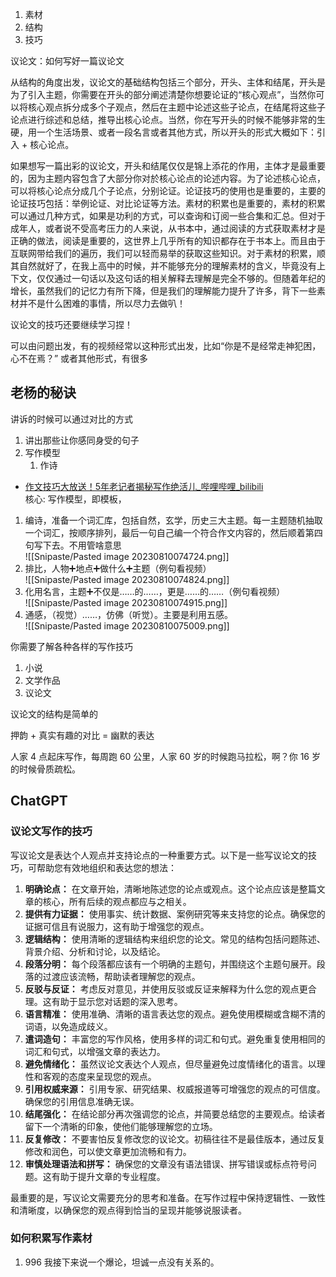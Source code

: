 1. 素材
2. 结构
3. 技巧

议论文：如何写好一篇议论文

从结构的角度出发，议论文的基础结构包括三个部分，开头、主体和结尾，开头是为了引入主题，你需要在开头的部分阐述清楚你想要论证的“核心观点”，当然你可以将核心观点拆分成多个子观点，然后在主题中论述这些子论点，在结尾将这些子论点进行综述和总结，推导出核心论点。当然，你在写开头的时候不能够非常的生硬，用一个生活场景、或者一段名言或者其他方式，所以开头的形式大概如下：引入 + 核心论点。

如果想写一篇出彩的议论文，开头和结尾仅仅是锦上添花的作用，主体才是最重要的，因为主题内容包含了大部分你对於核心论点的论述内容。为了论述核心论点，可以将核心论点分成几个子论点，分别论证。论证技巧的使用也是重要的，主要的论证技巧包括：举例论证、对比论证等方法。素材的积累也是重要的，素材的积累可以通过几种方式，如果是功利的方式，可以查询和订阅一些合集和汇总。但对于成年人，或者说不受高考压力的人来说，从书本中，通过阅读的方式获取素材才是正确的做法，阅读是重要的，这世界上几乎所有的知识都存在于书本上。而且由于互联网带给我们的遍历，我们可以轻而易举的获取这些知识。对于素材的积累，顺其自然就好了，在我上高中的时候，并不能够充分的理解素材的含义，毕竟没有上下文，仅仅通过一句话以及这句话的相关解释去理解是完全不够的。但随着年纪的增长，虽然我们的记忆力有所下降，但是我们的理解能力提升了许多，背下一些素材并不是什么困难的事情，所以尽力去做叭！

议论文的技巧还要继续学习捏！

可以由问题出发，有的视频经常以这种形式出发，比如“你是不是经常走神犯困，心不在焉？” 或者其他形式，有很多

## 老杨的秘诀

讲诉的时候可以通过对比的方式

1. 讲出那些让你感同身受的句子
2. 写作模型
	1. 作诗

- [作文技巧大放送！5年老记者揭秘写作绝活儿_哔哩哔哩_bilibili](https://www.bilibili.com/video/BV1nr4y1w7NW/?spm_id_from=333.337.search-card.all.click&vd_source=25509bb582bc4a25d86d871d5cdffca3)  
核心: 写作模型，即模板，  
1. 编诗，准备一个词汇库，包括自然，玄学，历史三大主题。每一主题随机抽取一个词汇，按顺序排列，最后一句自己编一个符合作文内容的，然后顺着第四句写下去。不用管啥意思  
![[Snipaste/Pasted image 20230810074724.png]]
2. 排比，人物➕地点➕做什么➕主题（例句看视频）  
![[Snipaste/Pasted image 20230810074824.png]]
3. 化用名言，主题➕不仅是……的……，更是……的……（例句看视频）  
![[Snipaste/Pasted image 20230810074915.png]]
4. 通感，（视觉）……，仿佛（听觉）。主要是利用五感。  
![[Snipaste/Pasted image 20230810075009.png]]

你需要了解各种各样的写作技巧

1. 小说
2. 文学作品
3. 议论文

议论文的结构是简单的

押韵 + 真实有趣的对比 = 幽默的表达

人家 4 点起床写作，每周跑 60 公里，人家 60 岁的时候跑马拉松，啊？你 16 岁的时候骨质疏松。

## ChatGPT

### 议论文写作的技巧

写议论文是表达个人观点并支持论点的一种重要方式。以下是一些写议论文的技巧，可帮助您有效地组织和表达您的想法：

1. **明确论点：** 在文章开始，清晰地陈述您的论点或观点。这个论点应该是整篇文章的核心，所有后续的观点都应与之相关。
2. **提供有力证据：** 使用事实、统计数据、案例研究等来支持您的论点。确保您的证据可信且有说服力，这有助于增强您的观点。
3. **逻辑结构：** 使用清晰的逻辑结构来组织您的论文。常见的结构包括问题陈述、背景介绍、分析和讨论，以及结论。
4. **段落分明：** 每个段落都应该有一个明确的主题句，并围绕这个主题句展开。段落的过渡应该流畅，帮助读者理解您的观点。
5. **反驳与反证：** 考虑反对意见，并使用反驳或反证来解释为什么您的观点更合理。这有助于显示您对话题的深入思考。
6. **语言精准：** 使用准确、清晰的语言表达您的观点。避免使用模糊或含糊不清的词语，以免造成歧义。
7. **遣词造句：** 丰富您的写作风格，使用多样的词汇和句式。避免重复使用相同的词汇和句式，以增强文章的表达力。
8. **避免情绪化：** 虽然议论文表达个人观点，但尽量避免过度情绪化的语言。以理性和客观的态度来呈现您的观点。
9. **引用权威来源：** 引用专家、研究结果、权威报道等可增强您的观点的可信度。确保您的引用信息准确无误。
10. **结尾强化：** 在结论部分再次强调您的论点，并简要总结您的主要观点。给读者留下一个清晰的印象，使他们能够理解您的立场。
11. **反复修改：** 不要害怕反复修改您的议论文。初稿往往不是最佳版本，通过反复修改和润色，可以使文章更加流畅和有力。
12. **审慎处理语法和拼写：** 确保您的文章没有语法错误、拼写错误或标点符号问题。这有助于提升文章的专业程度。

最重要的是，写议论文需要充分的思考和准备。在写作过程中保持逻辑性、一致性和清晰度，以确保您的观点得到恰当的呈现并能够说服读者。

### 如何积累写作素材

1. 996 我接下来说一个爆论，坦诚一点没有关系的。

